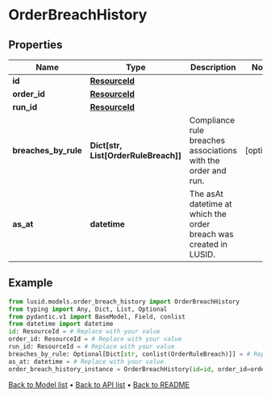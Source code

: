 # OrderBreachHistory

## Properties
Name | Type | Description | Notes
------------ | ------------- | ------------- | -------------
**id** | [**ResourceId**](ResourceId.md) |  | 
**order_id** | [**ResourceId**](ResourceId.md) |  | 
**run_id** | [**ResourceId**](ResourceId.md) |  | 
**breaches_by_rule** | **Dict[str, List[OrderRuleBreach]]** | Compliance rule breaches associations with the order and run. | [optional] 
**as_at** | **datetime** | The asAt datetime at which the order breach was created in LUSID. | 
## Example

```python
from lusid.models.order_breach_history import OrderBreachHistory
from typing import Any, Dict, List, Optional
from pydantic.v1 import BaseModel, Field, conlist
from datetime import datetime
id: ResourceId = # Replace with your value
order_id: ResourceId = # Replace with your value
run_id: ResourceId = # Replace with your value
breaches_by_rule: Optional[Dict[str, conlist(OrderRuleBreach)]] = # Replace with your value
as_at: datetime = # Replace with your value
order_breach_history_instance = OrderBreachHistory(id=id, order_id=order_id, run_id=run_id, breaches_by_rule=breaches_by_rule, as_at=as_at)

```

[Back to Model list](../README.md#documentation-for-models) &#8226; [Back to API list](../README.md#documentation-for-api-endpoints) &#8226; [Back to README](../README.md)

